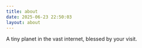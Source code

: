 ```yaml
---
title: about
date: 2025-06-23 22:50:03
layout: about
---
```


A tiny planet in the vast internet, blessed by your visit.
